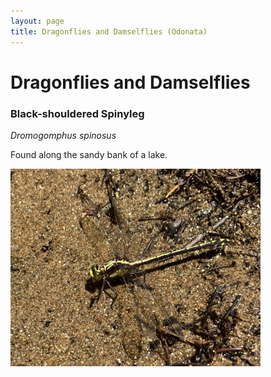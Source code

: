```yaml
---
layout: page
title: Dragonflies and Damselflies (Odonata)
---
```


# Dragonflies and Damselflies

### Black-shouldered Spinyleg
*Dromogomphus spinosus*

Found along the sandy bank of a lake.

<img src="/assets/images/Odonata/black_shouldered_spinyleg.jpg" title="Smith Mountain Lake Virginia, June 2025" width=400>
